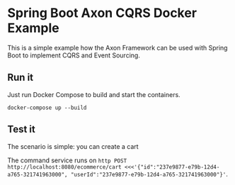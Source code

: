 # Spring Boot Axon CQRS Docker Example
This is a simple example how the Axon Framework can be used with Spring Boot to implement CQRS and Event Sourcing.

## Run it
Just run Docker Compose to build and start the containers.
```
docker-compose up --build
```

## Test it
The scenario is simple: you can create a cart

The command service runs on `http POST http://localhost:8080/ecommerce/cart <<<'{"id":"237e9877-e79b-12d4-a765-321741963000", "userId":"237e9877-e79b-12d4-a765-321741963000"}'`.
